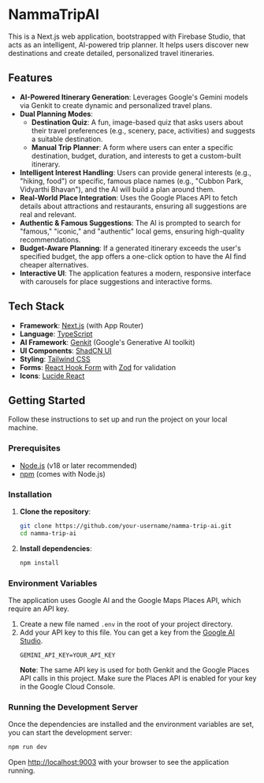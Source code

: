 # NammaTripAI

This is a Next.js web application, bootstrapped with Firebase Studio, that acts as an intelligent, AI-powered trip planner. It helps users discover new destinations and create detailed, personalized travel itineraries.

## Features

- **AI-Powered Itinerary Generation**: Leverages Google's Gemini models via Genkit to create dynamic and personalized travel plans.
- **Dual Planning Modes**:
  - **Destination Quiz**: A fun, image-based quiz that asks users about their travel preferences (e.g., scenery, pace, activities) and suggests a suitable destination.
  - **Manual Trip Planner**: A form where users can enter a specific destination, budget, duration, and interests to get a custom-built itinerary.
- **Intelligent Interest Handling**: Users can provide general interests (e.g., "hiking, food") or specific, famous place names (e.g., "Cubbon Park, Vidyarthi Bhavan"), and the AI will build a plan around them.
- **Real-World Place Integration**: Uses the Google Places API to fetch details about attractions and restaurants, ensuring all suggestions are real and relevant.
- **Authentic & Famous Suggestions**: The AI is prompted to search for "famous," "iconic," and "authentic" local gems, ensuring high-quality recommendations.
- **Budget-Aware Planning**: If a generated itinerary exceeds the user's specified budget, the app offers a one-click option to have the AI find cheaper alternatives.
- **Interactive UI**: The application features a modern, responsive interface with carousels for place suggestions and interactive forms.

## Tech Stack

- **Framework**: [Next.js](https://nextjs.org/) (with App Router)
- **Language**: [TypeScript](https://www.typescriptlang.org/)
- **AI Framework**: [Genkit](https://firebase.google.com/docs/genkit) (Google's Generative AI toolkit)
- **UI Components**: [ShadCN UI](https://ui.shadcn.com/)
- **Styling**: [Tailwind CSS](https://tailwindcss.com/)
- **Forms**: [React Hook Form](https://react-hook-form.com/) with [Zod](https://zod.dev/) for validation
- **Icons**: [Lucide React](https://lucide.dev/)

## Getting Started

Follow these instructions to set up and run the project on your local machine.

### Prerequisites

- [Node.js](https://nodejs.org/) (v18 or later recommended)
- [npm](https://www.npmjs.com/) (comes with Node.js)

### Installation

1.  **Clone the repository**:
    ```bash
    git clone https://github.com/your-username/namma-trip-ai.git
    cd namma-trip-ai
    ```

2.  **Install dependencies**:
    ```bash
    npm install
    ```

### Environment Variables

The application uses Google AI and the Google Maps Places API, which require an API key.

1.  Create a new file named `.env` in the root of your project directory.
2.  Add your API key to this file. You can get a key from the [Google AI Studio](https://aistudio.google.com/app/apikey).
    ```
    GEMINI_API_KEY=YOUR_API_KEY
    ```
    **Note**: The same API key is used for both Genkit and the Google Places API calls in this project. Make sure the Places API is enabled for your key in the Google Cloud Console.

### Running the Development Server

Once the dependencies are installed and the environment variables are set, you can start the development server:

```bash
npm run dev
```

Open [http://localhost:9003](http://localhost:9003) with your browser to see the application running.
